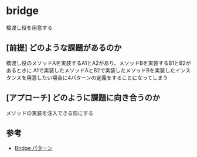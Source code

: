 # bridge

橋渡し役を用意する

## [前提] どのような課題があるのか
橋渡し役のメソッドAを実装するA1とA2があり、メソッドBを実装するB1とB2があるときに
A1で実装したメソッドAとB2で実装したメソッドBを実装したインスタンスを用意したい場合に4パターンの定義をすることになってしまう

## [アプローチ] どのように課題に向き合うのか
メソッドの実装を注入できる形にする

## 参考
- [Bridge パターン](https://www.techscore.com/tech/DesignPattern/Bridge.html/)
